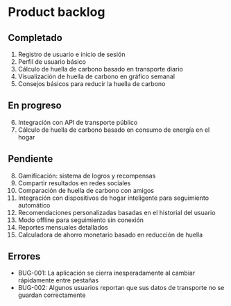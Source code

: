 # Product backlog

## Completado

1. Registro de usuario e inicio de sesión
2. Perfil de usuario básico
3. Cálculo de huella de carbono basado en transporte diario
4. Visualización de huella de carbono en gráfico semanal
5. Consejos básicos para reducir la huella de carbono

## En progreso

6. Integración con API de transporte público
7. Cálculo de huella de carbono basado en consumo de energía en el hogar

## Pendiente

8. Gamificación: sistema de logros y recompensas
9. Compartir resultados en redes sociales
10. Comparación de huella de carbono con amigos
11. Integración con dispositivos de hogar inteligente para seguimiento automático
12. Recomendaciones personalizadas basadas en el historial del usuario
13. Modo offline para seguimiento sin conexión
14. Reportes mensuales detallados
15. Calculadora de ahorro monetario basado en reducción de huella

## Errores

- BUG-001: La aplicación se cierra inesperadamente al cambiar rápidamente entre pestañas
- BUG-002: Algunos usuarios reportan que sus datos de transporte no se guardan correctamente
